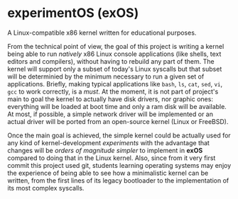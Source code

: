 # experimentOS (exOS)

A Linux-compatible x86 kernel written for educational purposes.

From the technical point of view, the goal of this project is writing a kernel being able to run *natively* x86 Linux console applications (like shells, text editors and compilers), without having to rebuild any part of them. The kernel will support only a subset of today's Linux syscalls but that subset will be determinied by the minimum necessary to run a given set of applications. Briefly, making typical applications like `bash`, `ls`, `cat`, `sed`, `vi`, `gcc` to work correctly, is a *must*. At the moment, it is not part of project's main to goal the kernel to actually have disk drivers, nor graphic ones: everything will be loaded at boot time and only a ram disk will be available. At most, if possible, a simple network driver will be implemented or an actual driver will be ported from an open-source kernel (Linux or FreeBSD).

Once the main goal is achieved, the simple kernel could be actually used for any kind of kernel-development *experiments* with the advantage that changes will be *orders of magnitude simpler* to implement in **exOS** compared to doing that in the Linux kernel. Also, since from it very first commit this project used git, students learning operating systems may enjoy the experience of being able to see how a minimalistic kernel can be written, from the first lines of its legacy bootloader to the implementation of its most complex syscalls.












